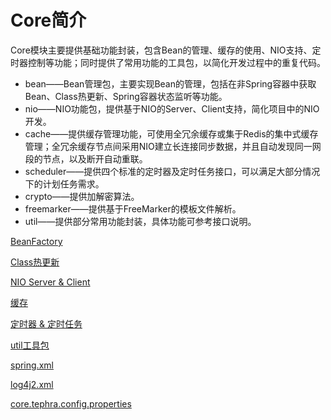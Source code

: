 # Core简介
Core模块主要提供基础功能封装，包含Bean的管理、缓存的使用、NIO支持、定时器控制等功能；同时提供了常用功能的工具包，以简化开发过程中的重复代码。
- bean——Bean管理包，主要实现Bean的管理，包括在非Spring容器中获取Bean、Class热更新、Spring容器状态监听等功能。
- nio——NIO功能包，提供基于NIO的Server、Client支持，简化项目中的NIO开发。
- cache——提供缓存管理功能，可使用全冗余缓存或集于Redis的集中式缓存管理；全冗余缓存节点间采用NIO建立长连接同步数据，并且自动发现同一网段的节点，以及断开自动重联。
- scheduler——提供四个标准的定时器及定时任务接口，可以满足大部分情况下的计划任务需求。
- crypto——提供加解密算法。
- freemarker——提供基于FreeMarker的模板文件解析。
- util——提供部分常用功能封装，具体功能可参考接口说明。

[BeanFactory](BeanFactory.md "BeanFactory")

[Class热更新](ClassReload.md "Class热更新")

[NIO Server & Client](nio.md "NIO Server & Client")

[缓存](cache.md "缓存")

[定时器 & 定时任务](scheduler.md "定时器 & 定时任务")

[util工具包](util.md "util工具包")

[spring.xml](spring.md "spring.xml")

[log4j2.xml](log4j2.md "log4j2.xml")

[core.tephra.config.properties](config.md "core.tephra.config.properties")